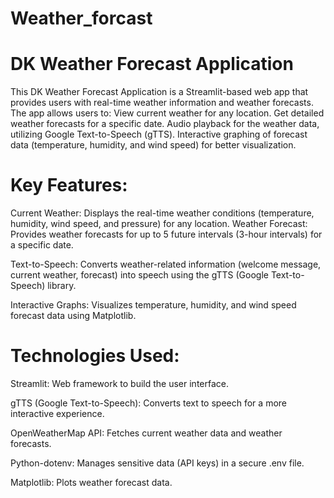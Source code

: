# Weather_forcast
# **DK Weather Forecast Application**
This DK Weather Forecast Application is a Streamlit-based web app that provides users with real-time weather information and weather forecasts. The app allows users to:
View current weather for any location.
Get detailed weather forecasts for a specific date.
Audio playback for the weather data, utilizing Google Text-to-Speech (gTTS).
Interactive graphing of forecast data (temperature, humidity, and wind speed) for better visualization.

# Key Features:
Current Weather: Displays the real-time weather conditions (temperature, humidity, wind speed, and pressure) for any location.
Weather Forecast: Provides weather forecasts for up to 5 future intervals (3-hour intervals) for a specific date.

Text-to-Speech: Converts weather-related information (welcome message, current weather, forecast) into speech using the gTTS (Google Text-to-Speech) library.

Interactive Graphs: Visualizes temperature, humidity, and wind speed forecast data using Matplotlib.

# Technologies Used:
Streamlit: Web framework to build the user interface.

gTTS (Google Text-to-Speech): Converts text to speech for a more interactive experience.

OpenWeatherMap API: Fetches current weather data and weather forecasts.

Python-dotenv: Manages sensitive data (API keys) in a secure .env file.

Matplotlib: Plots weather forecast data.
